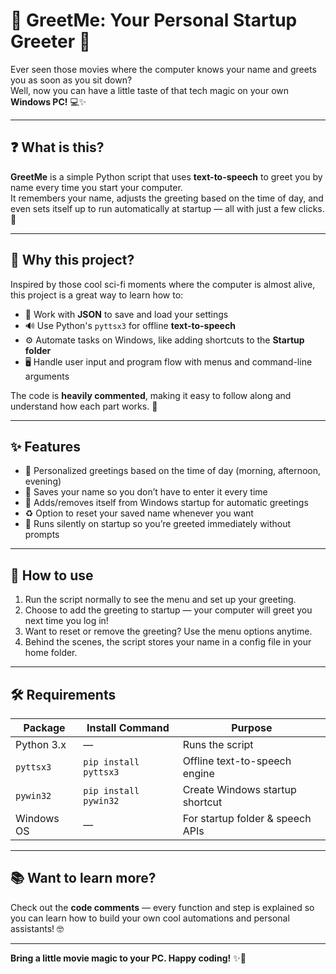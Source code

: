# 🎉 GreetMe: Your Personal Startup Greeter 🎉

Ever seen those movies where the computer knows your name and greets you as soon as you sit down?  
Well, now you can have a little taste of that tech magic on your own **Windows PC!** 💻✨

---

## ❓ What is this?

**GreetMe** is a simple Python script that uses **text-to-speech** to greet you by name every time you start your computer.  
It remembers your name, adjusts the greeting based on the time of day, and even sets itself up to run automatically at startup — all with just a few clicks. 🚀

---

## 🤔 Why this project?

Inspired by those cool sci-fi moments where the computer is almost alive, this project is a great way to learn how to:

- 📂 Work with **JSON** to save and load your settings  
- 🔊 Use Python's `pyttsx3` for offline **text-to-speech**  
- ⚙️ Automate tasks on Windows, like adding shortcuts to the **Startup folder**  
- 🖥️ Handle user input and program flow with menus and command-line arguments  

The code is **heavily commented**, making it easy to follow along and understand how each part works. 📝

---

## ✨ Features

- 🌅 Personalized greetings based on the time of day (morning, afternoon, evening)  
- 💾 Saves your name so you don’t have to enter it every time  
- 🔄 Adds/removes itself from Windows startup for automatic greetings  
- ♻️ Option to reset your saved name whenever you want  
- 🤫 Runs silently on startup so you’re greeted immediately without prompts  

---

## 🚀 How to use

1. Run the script normally to see the menu and set up your greeting.  
2. Choose to add the greeting to startup — your computer will greet you next time you log in!  
3. Want to reset or remove the greeting? Use the menu options anytime.  
4. Behind the scenes, the script stores your name in a config file in your home folder.  

---

## 🛠️ Requirements

| Package     | Install Command            | Purpose                            |
| ----------- | -------------------------- | ---------------------------------|
| Python 3.x  | —                          | Runs the script                   |
| `pyttsx3`   | `pip install pyttsx3`       | Offline text-to-speech engine     |
| `pywin32`   | `pip install pywin32`       | Create Windows startup shortcut   |
| Windows OS  | —                          | For startup folder & speech APIs  |

---

## 📚 Want to learn more?

Check out the **code comments** — every function and step is explained so you can learn how to build your own cool automations and personal assistants! 🤓

---

**Bring a little movie magic to your PC. Happy coding!** ✨🚀
